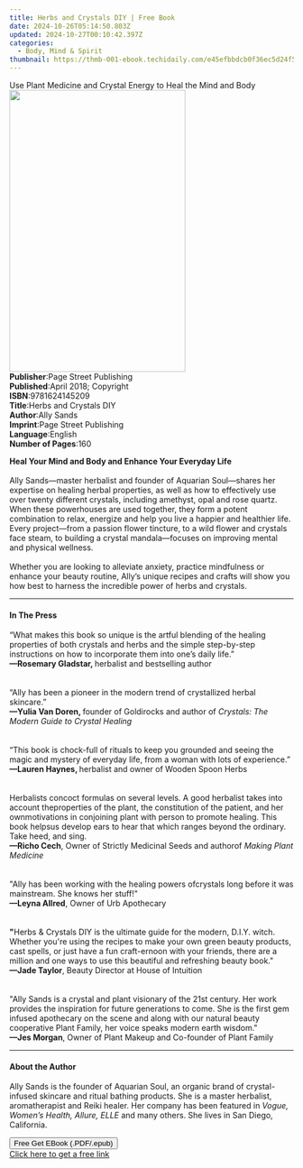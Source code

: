 ```yaml
---
title: Herbs and Crystals DIY | Free Book
date: 2024-10-26T05:14:50.803Z
updated: 2024-10-27T00:10:42.397Z
categories:
  - Body, Mind & Spirit
thumbnail: https://thmb-001-ebook.techidaily.com/e45efbbdcb0f36ec5d24f5384b2bc0752c85f22e09a696d2ae55d2361ed53d3b.jpg
---
```

<main id="book-container">
  <div class="flex flex-col">
    <div class="book-brief flex-1 py-6 px-4 sm:p-6 md:py-10 md:px-8">
      <!-- brief-->
      <div class="book-brief-main">
        Use Plant Medicine and Crystal Energy to Heal the Mind and Body
      </div>
    </div>
    <div
      class="book-meta-info flex-1 grid gap-4 col-start-1 col-end-3 row-start-1 sm:mb-6 sm:grid-cols-4 lg:gap-6 lg:col-start-2 lg:row-end-6 lg:row-span-6 lg:mb-0"
    >
      <div
        class="book-meta-info-left place-content-center mt-4 p-4 text-sm leading-6 col-start-2 col-span-2 dark:text-slate-400"
      >
        <img
          class="w-full h-500 object-cover rounded-lg sm:h-255 sm:col-span-2 lg:col-span-full"
          src="https://img-001-ebook.techidaily.com/2cab1c6fe28fa39acf3a808504593608994a612044f6549b9c81adc97d97aec5.jpg"
          alt=""
          width="312"
          height="500"
        />
      </div>
      <div
        class="book-meta-info-right mt-2 col-start-1 row-start-2 col-span-3 self-center"
      >
        <!-- meta data  -->
        <div class="flex flex-col px-4 md:px-8">
          <div class="flex-1">
            <strong>Publisher</strong>:<span class="px-2"
              >Page Street Publishing</span
            >
          </div>
          <div class="flex-1">
            <strong>Published</strong>:<span class="px-2"
              >April 2018; Copyright</span
            >
          </div>
          <div class="flex-1">
            <strong>ISBN</strong>:<span class="px-2">9781624145209</span>
          </div>
          <div class="flex-1">
            <strong>Title</strong>:<span class="px-2"
              >Herbs and Crystals DIY</span
            >
          </div>
          <div class="flex-1">
            <strong>Author</strong>:<span class="px-2">Ally Sands</span>
          </div>
          <div class="flex-1">
            <strong>Imprint</strong>:<span class="px-2"
              >Page Street Publishing</span
            >
          </div>
          <div class="flex-1">
            <strong>Language</strong>:<span class="px-2">English</span>
          </div>
          <div class="flex-1">
            <strong>Number of Pages</strong>:<span class="px-2">160</span>
          </div>
        </div>
      </div>
    </div>
    <div class="book-description flex-1 py-6 px-4 sm:p-6 md:py-10 md:px-8">
      <div class="book-description-main">
        <div accordion-content="" id="description">
          <p>
            <b>Heal Your Mind and Body and Enhance Your Everyday Life</b
            ><br /><br />Ally Sands—master herbalist and founder of Aquarian
            Soul—shares her expertise on healing herbal properties, as well as
            how to effectively use over twenty different crystals, including
            amethyst, opal and rose quartz. When these powerhouses are used
            together, they form a potent combination to relax, energize and help
            you live a happier and healthier life. Every project—from a passion
            flower tincture, to a wild flower and crystals face steam, to
            building a crystal mandala—focuses on improving mental and physical
            wellness. <br /><br />Whether you are looking to alleviate anxiety,
            practice mindfulness or enhance your beauty routine, Ally’s unique
            recipes and crafts will show you how best to harness the incredible
            power of herbs and crystals.
          </p>
        </div>
      </div>
    </div>
    <div class="book-excerpts flex-1 py-6 px-4 sm:p-6 md:py-10 md:px-8">
      <!-- excerpts-->
      <div class="book-excerpts-main">
        <hr />
        <h4 class="placeholder placeholder-heading">
          <span>In The Press</span>
        </h4>
        <p></p>
        <p>
          “What makes this book so unique is the artful blending of the healing
          properties of both crystals and herbs and the simple step-by-step
          instructions on how to incorporate them into one’s daily life.”
          <br /><b>—Rosemary Gladstar, </b>herbalist and bestselling author
          <br /><br /><br />“Ally has been a pioneer in the modern trend of
          crystallized herbal skincare.” <br /><b>—Yulia Van Doren, </b>founder
          of Goldirocks and author of
          <i>Crystals: The Modern Guide to Crystal Healing </i
          ><br /><br /><br />“This book is chock-full of rituals to keep you
          grounded and seeing the magic and mystery of everyday life, from a
          woman with lots of experience.” <br /><b>—Lauren Haynes, </b>herbalist
          and owner of Wooden Spoon Herbs<br /><br /><br />Herbalists concoct
          formulas on several levels. A good herbalist takes into account
          theproperties of the plant, the constitution of the patient, and her
          ownmotivations in conjoining plant with person to promote healing.
          This book helpsus develop ears to hear that which ranges beyond the
          ordinary. Take heed, and sing. <br /><b>—</b><b>Richo Cech</b>, Owner
          of Strictly Medicinal Seeds and authorof <i>Making Plant Medicine</i
          ><br /><br /><br />"Ally has been working with the healing powers
          ofcrystals long before it was mainstream. She knows her stuff!"<br /><b
            >—</b
          ><b>Leyna Allred</b>, Owner of Urb Apothecary<br /><br /><br /><b>"</b
          >Herbs &amp; Crystals DIY is the ultimate guide for the modern, D.I.Y.
          witch. Whether you're using the recipes to make your own green beauty
          products, cast spells, or just have a fun craft-ernoon with your
          friends, there are a million and one ways to use this beautiful and
          refreshing beauty book." <br /><b>—</b><b>Jade Taylor</b>, Beauty
          Director at House of Intuition<br /><br /><br />"Ally Sands is a
          crystal and plant visionary of the 21st century. Her work provides the
          inspiration for future generations to come. She is the first gem
          infused apothecary on the scene and along with our natural beauty
          cooperative Plant Family, her voice speaks modern earth wisdom."<br /><b
            >—Jes Morgan</b
          ><u>,</u> Owner of Plant Makeup and Co-founder of Plant Family
        </p>
        <p></p>
      </div>
    </div>
    <div class="book-about-author flex-1 py-6 px-4 sm:p-6 md:py-10 md:px-8">
      <!-- about author-->
      <div class="book-main-author-main">
        <hr />
        <h4 class="placeholder placeholder-heading">
          <span>About the Author</span>
        </h4>
        <p>
          Ally Sands is the founder of Aquarian Soul, an organic brand of
          crystal-infused skincare and ritual bathing products. She is a master
          herbalist, aromatherapist and Reiki healer. Her company has been
          featured in <i>Vogue, Women’s Health, Allure, ELLE </i>and many
          others. She lives in San Diego, California.
        </p>
      </div>
    </div>
    <div class="book-free-get flex-1 py-6 px-4 sm:p-6 md:py-10 md:px-8">
      <button
        id="btn-free-get"
        class="bg-blue-500 hover:bg-blue-700 text-white font-bold py-2 px-4 rounded"
      >
        Free Get EBook (.PDF/.epub)
      </button>
      <div id="countdown-display" class="px-2 text-lg mt-2"></div>
      <a
        id="free-link"
        class="hidden bg-blue-500 hover:bg-blue-700 text-white font-bold py-2 px-4 rounded"
        href="https://www.ebooks.com/en-us/book/95871155/herbs-and-crystals-diy/ally-sands/"
        target="_blank"
        >Click here to get a free link</a
      >
    </div>
    <script>
      let countdownTime = 0;
      let countdownInterval = null;
      document
        .getElementById('btn-free-get')
        .addEventListener('click', startCountdown);
      function startCountdown() {
        countdownTime = new Date().getTime() + 60000 * 3;
        countdownInterval = setInterval(updateCountdown, 1000);
        document.getElementById('btn-free-get').disabled = true;
        document
          .getElementById('btn-free-get')
          .classList.add('bg-gray-500', 'cursor-not-allowed');
      }
      function updateCountdown() {
        let currentTime = new Date().getTime();
        let timeLeft = countdownTime - currentTime;
        let secondsLeft = Math.floor(timeLeft / 1000);
        document.getElementById('countdown-display').innerHTML =
          `Remaining time: ${secondsLeft} seconds.`;
        if (secondsLeft <= 0) {
          clearInterval(countdownInterval);
          document.getElementById('btn-free-get').classList.add('hidden');
          document.getElementById('free-link').classList.remove('hidden');
          document.getElementById('countdown-display').innerHTML = '';
        }
      }
    </script>
  </div>
</main>

<ins class="adsbygoogle"
      style="display:block"
      data-ad-client="ca-pub-7571918770474297"
      data-ad-slot="8358498916"
      data-ad-format="auto"
      data-full-width-responsive="true"></ins>
    